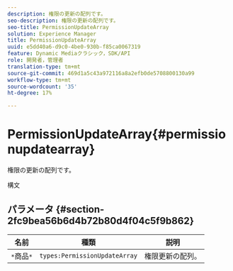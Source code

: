```yaml
---
description: 権限の更新の配列です。
seo-description: 権限の更新の配列です。
seo-title: PermissionUpdateArray
solution: Experience Manager
title: PermissionUpdateArray
uuid: e5dd40a6-d9c0-4be0-930b-f85ca0067319
feature: Dynamic Mediaクラシック，SDK/API
role: 開発者，管理者
translation-type: tm+mt
source-git-commit: 469d1a5c43a972116a8a2efb0de5708800130a99
workflow-type: tm+mt
source-wordcount: '35'
ht-degree: 17%

---
```



# PermissionUpdateArray{#permissionupdatearray}

権限の更新の配列です。

構文

## パラメータ {#section-2fc9bea56b6d4b72b80d4f04c5f9b862}

| 名前 | 種類 | 説明 |
|---|---|---|
| `*`商品`*` | `types:PermissionUpdateArray` | 権限更新の配列。 |

